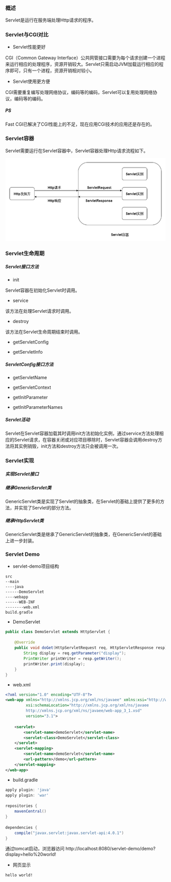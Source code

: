 ### 概述

Servlet是运行在服务端处理Http请求的程序。

### Servlet与CGI对比

* Servlet性能更好

CGI（Common Gateway Interface）公共网管接口需要为每个请求创建一个进程来运行相应的处理程序，资源开销较大。Servlet只需启动JVM加载运行相应的程序即可，只有一个进程，资源开销相对较小。

* Servlet使用更方便

CGI需要重复编写处理网络协议，编码等的编码，Servlet可以复用处理网络协议，编码等的编码。

##### PS

Fast CGI已解决了CGI性能上的不足，现在应用CGI技术的应用还是存在的。

### Servlet容器

Servlet需要运行在Servlet容器中，Servlet容器处理Http请求流程如下。

<img src="/Java/JavaWeb/image/Servlet容器处理Http请求流程.png" alt="Servlet容器处理Http请求流程"/>

### Servlet生命周期

##### Servlet接口方法

* init

Servlet容器在初始化Servlet时调用。

* service

该方法在处理Servlet请求时调用。

* destroy

该方法在Servlet生命周期结束时调用。

* getServletConfig

* getServletInfo

##### ServletConfig接口方法

* getServletName

* getServletContext

* getInitParameter

* getInitParameterNames

##### Servlet活动

Servlet在Servlet容器加载其时调用init方法初始化实例，通过service方法处理相应的Servlet请求，在容器关闭或对应项目移除时，Servlet容器会调用destroy方法将其实例销毁，init方法和destroy方法只会被调用一次。

### Servlet实现

##### 实现Servlet接口

##### 继承GenericServlet类

GenericServlet类是实现了Servlet的抽象类，在Servlet的基础上提供了更多的方法，并实现了Servlet的部分方法。

##### 继承HttpServlet类

GenericServlet类是继承了GenericServlet的抽象类，在GenericServlet的基础上进一步封装。

### Servlet Demo

* servlet-demo项目结构

``` text
src
--main
----java
------DemoServlet
----webapp
------WEB-INF
--------web.xml
build.gradle
```

* DemoServlet

``` java
public class DemoServlet extends HttpServlet {

    @Override
    public void doGet(HttpServletRequest req, HttpServletResponse resp) throws IOException {
        String display = req.getParameter("display");
        PrintWriter printWriter = resp.getWriter();
        printWriter.print(display);
    }
}
```

* web.xml

``` xml
<?xml version="1.0" encoding="UTF-8"?>
<web-app xmlns="http://xmlns.jcp.org/xml/ns/javaee" xmlns:xsi="http://www.w3.org/2001/XMLSchema-instance"
         xsi:schemaLocation="http://xmlns.jcp.org/xml/ns/javaee
         http://xmlns.jcp.org/xml/ns/javaee/web-app_3_1.xsd"
         version="3.1">

    <servlet>
        <servlet-name>demoServlet</servlet-name>
        <servlet-class>DemoServlet</servlet-class>
    </servlet>
    <servlet-mapping>
        <servlet-name>demoServlet</servlet-name>
        <url-pattern>/demo</url-pattern>
    </servlet-mapping>
</web-app>
```

* build.gradle

``` groovy
apply plugin: 'java'
apply plugin: 'war'

repositories {
    mavenCentral()
}

dependencies {
    compile("javax.servlet:javax.servlet-api:4.0.1")
}
```

通过tomcat启动，浏览器访问 http://localhost:8080/servlet-demo/demo?display=hello%20world!

* 网页显示

``` text
hello world!
```